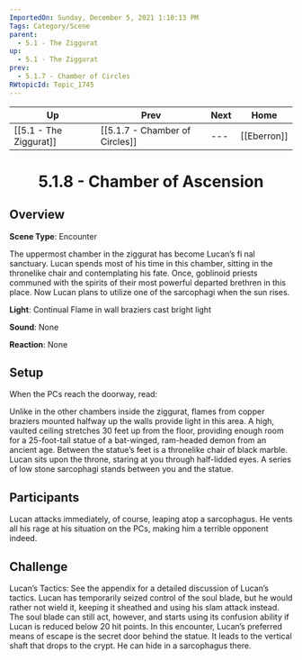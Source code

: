 ```yaml
---
ImportedOn: Sunday, December 5, 2021 1:10:13 PM
Tags: Category/Scene
parent:
  - 5.1 - The Ziggurat
up:
  - 5.1 - The Ziggurat
prev:
  - 5.1.7 - Chamber of Circles
RWtopicId: Topic_1745
---
```


| Up | Prev | Next | Home |
|----|------|------|------|
| [[5.1 - The Ziggurat]] | [[5.1.7 - Chamber of Circles]] | --- | [[Eberron]] |

# <center>5.1.8 - Chamber of Ascension</center>

## Overview

**Scene Type**: Encounter

The uppermost chamber in the ziggurat has become Lucan’s fi nal sanctuary. Lucan spends most of his time in this chamber, sitting in the thronelike chair and contemplating his fate. Once, goblinoid priests communed with the spirits of their most powerful departed brethren in this place. Now Lucan plans to utilize one of the sarcophagi when the sun rises.

**Light**: Continual Flame in wall braziers cast bright light

**Sound**: None

**Reaction**: None

## Setup

When the PCs reach the doorway, read:

Unlike in the other chambers inside the ziggurat, flames from copper braziers mounted halfway up the walls provide light in this area. A high, vaulted ceiling stretches 30 feet up from the floor, providing enough room for a 25-foot-tall statue of a bat-winged, ram-headed demon from an ancient age. Between the statue’s feet is a thronelike chair of black marble. Lucan sits upon the throne, staring at you through half-lidded eyes. A series of low stone sarcophagi stands between you and the statue.

## Participants

Lucan attacks immediately, of course, leaping atop a sarcophagus. He vents all his rage at his situation on the PCs, making him a terrible opponent indeed.

## Challenge

Lucan’s Tactics: See the appendix for a detailed discussion of Lucan’s tactics. Lucan has temporarily seized control of the soul blade, but he would rather not wield it, keeping it sheathed and using his slam attack instead. The soul blade can still act, however, and starts using its confusion ability if Lucan is reduced below 20 hit points. In this encounter, Lucan’s preferred means of escape is the secret door behind the statue. It leads to the vertical shaft that drops to the crypt. He can hide in a sarcophagus there.
